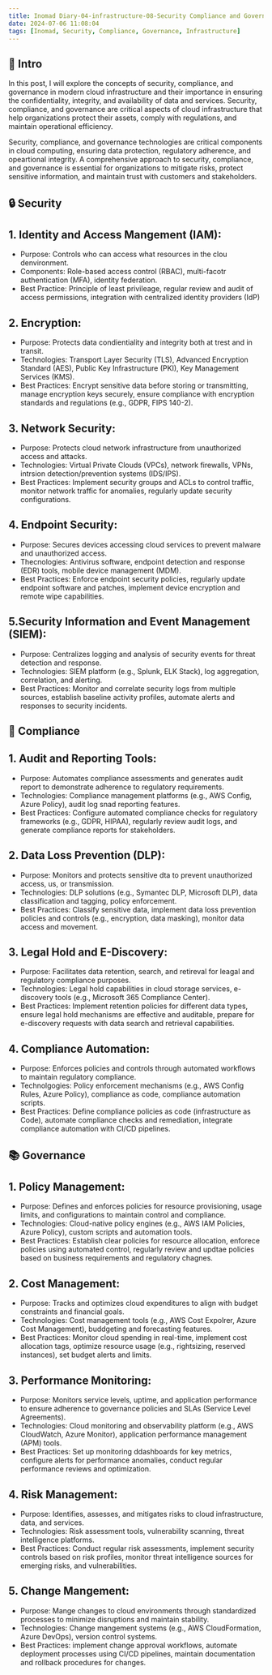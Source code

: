 ```yaml
---
title: Inomad Diary-04-infrastructure-08-Security Compliance and Governance
date: 2024-07-06 11:08:04
tags: [Inomad, Security, Compliance, Governance, Infrastructure]
---
```


## **🔎 Intro**

In this post, I will explore the concepts of security, compliance, and governance in modern cloud infrastructure and their importance in ensuring the confidentiality, integrity, and availability of data and services. Security, compliance, and governance are critical aspects of cloud infrastructure that help organizations protect their assets, comply with regulations, and maintain operational efficiency.

<!-- more -->

Security, compliance, and governance technologies are critical components in cloud computing, ensuring data protection, regulatory adherence, and opeartional integrity. A comprehensive approach to security, compliance, and governance is essential for organizations to mitigate risks, protect sensitive information, and maintain trust with customers and stakeholders.

## **🔒 Security**

## 1. Identity and Access Mangement (IAM):
- Purpose: Controls who can access what resources in the clou denvironment.
- Components: Role-based access control (RBAC), multi-facotr authentication (MFA), identity federation.
- Best Practice: Principle of least privileage, regular review and audit of access permissions, integration with centralized identity providers (IdP)

## 2. Encryption:
- Purpose: Protects data condientiality and integrity both at trest and in transit.
- Technologies: Transport Layer Security (TLS), Advanced Encryption Standard (AES), Public Key Infrastructure (PKI), Key Management Services (KMS).
- Best Practices: Encrypt sensitive data before storing or transmitting, manage encryption keys securely, ensure compliance with encryption standards and regulations (e.g., GDPR, FIPS 140-2).

## 3. Network Security:
- Purpose: Protects cloud network infrastructure from unauthorized access and attacks.
- Technologies: Virtual Private Clouds (VPCs), network firewalls, VPNs, intrsion detection/prevention systems (IDS/IPS).
- Best Practices: Implement security groups and ACLs to control traffic, monitor network traffic for anomalies, regularly update security configurations.

## 4. Endpoint Security:
- Purpose: Secures devices accessing cloud services to prevent malware and unauthorized access.
- Thecnologies: Antivirus software, endpoint detection and response (EDR) tools, mobile device management (MDM).
- Best Practices: Enforce endpoint security policies, regularly update endpoint software and patches, implement device encryption and remote wipe capabilities.

## 5.Security Information and Event Management (SIEM):
- Purpose: Centralizes logging and analysis of security events for threat detection and response.
- Technologies: SIEM platform (e.g., Splunk, ELK Stack), log aggregation, correlation, and alerting.
- Best Practices: Monitor and correlate security logs from multiple sources, establish baseline activity profiles, automate alerts and responses to security incidents.


## **📜 Compliance**

## 1. Audit and Reporting Tools:
- Purpose: Automates compliance assessments and generates audit report to demonstrate adherence to regulatory requirements.
- Technologies: Compliance management platforms (e.g., AWS Config, Azure Policy), audit log snad reporting features.
- Best Practices: Configure automated compliance checks for regulatory frameworks (e.g., GDPR, HIPAA), regularly review audit logs, and generate compliance reports for stakeholders.

## 2. Data Loss Prevention (DLP):
- Purpose: Monitors and protects sensitive dta to prevent unauthorized access, us, or transmission.
- Technologies: DLP solutions (e.g., Symantec DLP, Microsoft DLP), data classification and tagging, policy enforcement.
- Best Practices: Classify sensitive data, implement data loss prevention policies and controls (e.g., encryption, data masking), monitor data access and movement.

## 3. Legal Hold and E-Discovery:
- Purpose: Facilitates data retention, search, and retireval for leagal and regulatory compliance purposes.
- Technologies: Legal hold capabilities in cloud storage services, e-discovery tools (e.g., Microsoft 365 Compliance Center).
- Best Practices: Implement retention policies for different data types, ensure legal hold mechanisms are effective and auditable, prepare for e-discovery requests with data search and retrieval capabilities.

## 4. Compliance Automation:
- Purpose: Enforces policies and controls through automated workflows to maintain regulatory compliance.
- Technolgogies: Policy enforcement mechanisms (e.g., AWS Config Rules, Azure Policy), compliance as code, compliance automation scripts.
- Best Practices: Define compliance policies as code (infrastructure as Code), automate compliance checks and remediation, integrate compliance automation with CI/CD pipelines.

## **📚 Governance**

## 1. Policy Management:
- Purpose: Defines and enforces policies for resource provisioning, usage limits, and configurations to maintain control and compliance.
- Technologies: Cloud-native policy engines (e.g., AWS IAM Policies, Azure Policy), custom scripts and automation tools.
- Best Practices: Establish clear policies for resource allocation, enforece policies using automated control, regularly review and updtae policies based on business requirements and regulatory chagnes.

## 2. Cost Management:
- Purpose: Tracks and optimizes cloud expenditures to align with budget constraints and financial goals.
- Technologies: Cost management tools (e.g., AWS Cost Expolrer, Azure Cost Management), buddgeting and forecasting features.
- Best Practices: Monitor cloud spending in real-time, implement cost allocation tags, optimize resource usage (e.g., rightsizing, reserved instances), set budget alerts and limits.

## 3. Performance Monitoring:
- Purpose: Monitors service levels, uptime, and application performance to ensure adherence to governance policies and SLAs (Service Level Agreements).
- Technologies: Cloud monitoring and observability platform (e.g., AWS CloudWatch, Azure Monitor), application performance management (APM) tools.
- Best Practices: Set up monitoring ddashboards for key metrics, configure alerts for performance anomalies, conduct regular performance reviews and optimization.

## 4. Risk Management:
- Purpose: Identifies, assesses, and mitigates risks to cloud infrastructure, data, and services.
- Technologies: Risk assessment tools, vulnerability scanning, threat intelligence platforms.
- Best Practices: Conduct regular risk assessments, implement security controls based on risk profiles, monitor threat intelligence sources for emerging risks, and vulnerabilities.

## 5. Change Mangement:
- Purpose: Mange changes to cloud environments through standardized processes to minimize disruptions and maintain stability.
- Technologies: Change mangement systems (e.g., AWS CloudFormation, Azure DevOps), version control systems.
- Best Practices: implement change approval workflows, automate deployment processes using CI/CD pipelines, maintain documentation and rollback procedures for changes.

